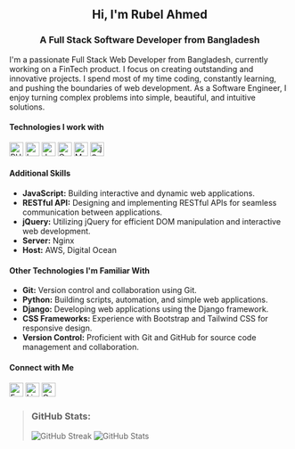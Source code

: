 <h2 align="center">Hi, I'm Rubel Ahmed</h2>

<h3 align="center">A Full Stack Software Developer from Bangladesh</h3>

I'm a passionate Full Stack Web Developer from Bangladesh, currently working on a FinTech product. I focus on creating outstanding and innovative projects. I spend most of my time coding, constantly learning, and pushing the boundaries of web development. As a Software Engineer, I enjoy turning complex problems into simple, beautiful, and intuitive solutions.

#### Technologies I work with

[<img src="https://img.shields.io/badge/PHP-282C34?style=flat&logo=PHP" alt="PHP logo" title="PHP" height="25" />](https://www.php.net/) [<img src="https://img.shields.io/badge/Laravel-282C34?style=flat&logo=Laravel" alt="Laravel logo" title="Laravel" height="25" />](https://laravel.com/) [<img src="https://img.shields.io/badge/JavaScript-282C34?logo=javascript&logoColor=F7DF1E" alt="JavaScript logo" title="JavaScript" height="25" />](https://developer.mozilla.org/en-US/docs/Web/JavaScript) [<img src="https://img.shields.io/badge/GraphQL-282C34?logo=graphql&logoColor=E10098" alt="GraphQL logo" title="GraphQL" height="25" />](https://graphql.org/) [<img src="https://img.shields.io/badge/MySQL-282C34?logo=mysql&logoColor=4479a1" alt="MySQL logo" title="MySQL" height="25" />](https://www.mysql.com/)  [<img src="https://img.shields.io/badge/jQuery-282C34?logo=jquery&logoColor=0769AD" alt="jQuery logo" title="jQuery" height="25" />](https://jquery.com/)

#### Additional Skills

- **JavaScript:** Building interactive and dynamic web applications.
- **RESTful API:** Designing and implementing RESTful APIs for seamless communication between applications.
- **jQuery:** Utilizing jQuery for efficient DOM manipulation and interactive web development.
- **Server:** Nginx
- **Host:** AWS, Digital Ocean

#### Other Technologies I'm Familiar With

- **Git:** Version control and collaboration using Git.
- **Python:** Building scripts, automation, and simple web applications.
- **Django:** Developing web applications using the Django framework.
- **CSS Frameworks:** Experience with Bootstrap and Tailwind CSS for responsive design.
- **Version Control:** Proficient with Git and GitHub for source code management and collaboration.

#### Connect with Me
[<img src="https://img.shields.io/badge/Facebook-1877F2?style=flat&logo=Facebook&logoColor=white" alt="Facebook logo" height="25" />](https://www.facebook.com/rubelahmedc/) [<img src="https://img.shields.io/badge/LinkedIn-0A66C2?style=flat&logo=LinkedIn&logoColor=white" alt="LinkedIn logo" height="25" />](https://www.linkedin.com/in/rubelc914/) [<img src="https://img.shields.io/badge/Gmail-D14836?style=flat&logo=Gmail&logoColor=white" alt="Gmail logo" height="25" />](mailto:rubelc914@gmail.com)

> ### GitHub Stats:
> ![GitHub Streak](https://github-readme-streak-stats.herokuapp.com/?user=rubelc914&theme=react&hide_border=true)
> ![GitHub Stats](https://github-readme-stats.vercel.app/api?username=rubelc914&show_icons=true&theme=react&hide_border=true)
